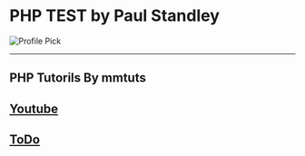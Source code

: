 # PHP TEST by **Paul Standley**

![Profile Pick](http://res.cloudinary.com/pieol2/image/upload/v1516543296/profile-small.png)

---

## **__PHP Tutorils By mmtuts__**

## [Youtube](https://www.youtube.com/watch?v=ZFEAwdxH5xM&list=PL0eyrZgxdwhwBToawjm9faF1ixePexft-&index=16)

## [ToDo](https://www.youtube.com/watch?v=LC9GaXkdxF8)